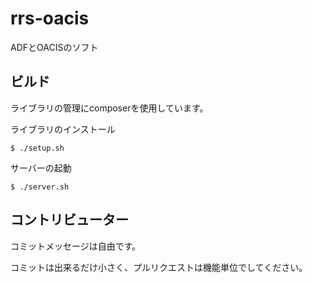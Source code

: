 # rrs-oacis

ADFとOACISのソフト

## ビルド
ライブラリの管理にcomposerを使用しています。


ライブラリのインストール
```
$ ./setup.sh
```

サーバーの起動
```
$ ./server.sh
```

## コントリビューター
コミットメッセージは自由です。


コミットは出来るだけ小さく、プルリクエストは機能単位でしてください。
